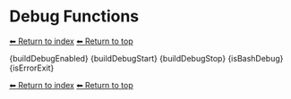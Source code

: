 # Debug Functions

[⬅ Return to index](index.md)
[⬅ Return to top](../index.md)

{buildDebugEnabled}
{buildDebugStart}
{buildDebugStop}
{isBashDebug}
{isErrorExit}

[⬅ Return to index](index.md)
[⬅ Return to top](../index.md)
